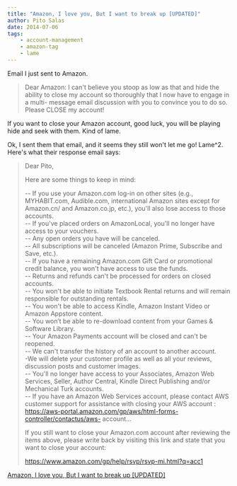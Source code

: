 ```yaml
---
title: "Amazon, I love you, But I want to break up [UPDATED]"
author: Pito Salas
date: 2014-07-06
tags:
    - account-management
    - amazon-tag
    - lame
---
```




Email I just sent to Amazon.

> Dear Amazon: I can't believe you stoop as low as that and hide the ability
> to close my account so thoroughly that I now have to engage in a multi-
> message email discussion with you to convince you to do so. Please CLOSE my
> account!

If you want to close your Amazon account, good luck, you will be playing hide
and seek with them. Kind of lame.

Ok, I sent them that email, and it seems they still won't let me go! Lame^2.
Here's what their response email says:

> Dear Pito,
>
> Here are some things to keep in mind:
>
> -- If you use your Amazon.com log-in on other sites (e.g., MYHABIT.com,
> Audible.com, international Amazon sites except for Amazon.cn/ and
> Amazon.co.jp, etc.), you'll also lose access to those accounts.  
> -- If you've placed orders on AmazonLocal, you'll no longer have access to
> your vouchers.  
> -- Any open orders you have will be canceled.  
> -- All subscriptions will be canceled (Amazon Prime, Subscribe and Save,
> etc.).  
> -- If you have a remaining Amazon.com Gift Card or promotional credit
> balance, you won't have access to use the funds.  
> -- Returns and refunds can't be processed for orders on closed accounts.  
> -- You won't be able to initiate Textbook Rental returns and will remain
> responsible for outstanding rentals.  
> -- You won't be able to access Kindle, Amazon Instant Video or Amazon
> Appstore content.  
> -- You won’t be able to re-download content from your Games & Software
> Library.  
> -- Your Amazon Payments account will be closed and can't be reopened.  
> -- We can't transfer the history of an account to another account.  
> -We will delete your customer profile as well as all your reviews,
> discussion posts and customer images.  
> -- You'll no longer have access to your Associates, Amazon Web Services,
> Seller, Author Central, Kindle Direct Publishing and/or Mechanical Turk
> accounts.  
> -- If you have an Amazon Web Services account, please contact AWS customer
> support for assistance with closing your AWS account :  
> https://aws-portal.amazon.com/gp/aws/html-forms-controller/contactus/aws-
> account…
>
> If you still want to close your Amazon.com account after reviewing the items
> above, please write back by visiting this link and state that you want to
> close your account:
>
> https://www.amazon.com/gp/help/rsvp/rsvp-mi.html?q=acc1


[Amazon, I love you, But I want to break up [UPDATED]](None)
